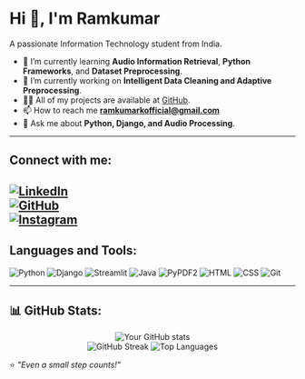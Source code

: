 # Hi 👋, I'm Ramkumar  

A passionate Information Technology student from India.  

- 🌱 I’m currently learning **Audio Information Retrieval**, **Python Frameworks**, and **Dataset Preprocessing**.  
- 🔭 I’m currently working on **Intelligent Data Cleaning and Adaptive Preprocessing**.  
- 👨‍💻 All of my projects are available at [GitHub](https://github.com/ramkumar-bitsathy).  
- 📫 How to reach me **ramkumarkofficial@gmail.com**  
- 💬 Ask me about **Python, Django, and Audio Processing**.  

---

## Connect with me:  
[![LinkedIn](https://img.shields.io/badge/-LinkedIn-0077B5?style=for-the-badge&logo=linkedin&logoColor=white)](https://www.linkedin.com/in/ramkumar-k-33ba55257/)  
[![GitHub](https://img.shields.io/badge/-GitHub-181717?style=for-the-badge&logo=github&logoColor=white)](https://github.com/ramkumar-bitsathy)  
[![Instagram](https://img.shields.io/badge/-Instagram-E4405F?style=for-the-badge&logo=instagram&logoColor=white)](https://www.instagram.com/_k.ramkumar/)  
---

## Languages and Tools:  
<p align="left">
  <img src="https://img.shields.io/badge/Python-3776AB?style=for-the-badge&logo=python&logoColor=white" alt="Python"/>
  <img src="https://img.shields.io/badge/Django-092E20?style=for-the-badge&logo=django&logoColor=white" alt="Django"/>
  <img src="https://img.shields.io/badge/Streamlit-FF4B4B?style=for-the-badge&logo=streamlit&logoColor=white" alt="Streamlit"/>
  <img src="https://img.shields.io/badge/Java-007396?style=for-the-badge&logo=java&logoColor=white" alt="Java"/>
  <img src="https://img.shields.io/badge/PyPDF2-FFD43B?style=for-the-badge&logo=python&logoColor=black" alt="PyPDF2"/>
  <img src="https://img.shields.io/badge/HTML-E34F26?style=for-the-badge&logo=html5&logoColor=white" alt="HTML"/>
  <img src="https://img.shields.io/badge/CSS-1572B6?style=for-the-badge&logo=css3&logoColor=white" alt="CSS"/>
  <img src="https://img.shields.io/badge/Git-F05032?style=for-the-badge&logo=git&logoColor=white" alt="Git"/>
</p>

---

## 📊 GitHub Stats:
<div align="center">
  
  ![Your GitHub stats](https://github-readme-stats.vercel.app/api?username=ramkumar-bitsathy&include_all_commits=true&show_icons=true&theme=radical)     
  ![GitHub Streak](https://github-readme-streak-stats.herokuapp.com/?username=ramkumar-bitsathy&theme=radical)
  ![Top Languages](https://github-readme-stats.vercel.app/api/top-langs/?username=ramkumar-bitsathy&layout=compact&theme=radical)
  

  
  
  
</div>




⭐️ *"Even a small step counts!"*
